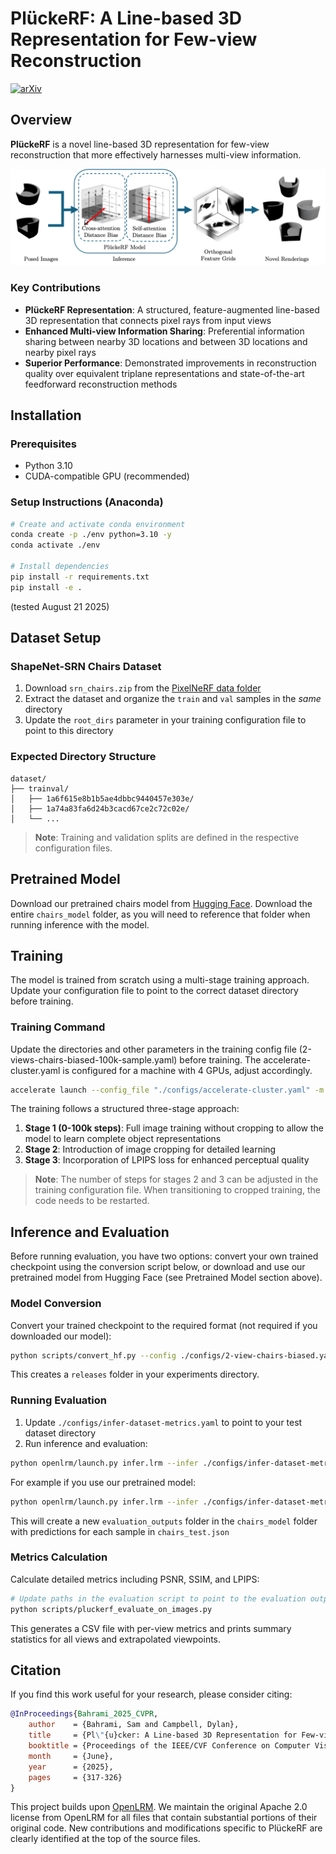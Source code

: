 # PlückeRF: A Line-based 3D Representation for Few-view Reconstruction

[![arXiv](https://img.shields.io/badge/arXiv-2506.03713-b31b1b.svg)](https://arxiv.org/abs/2506.03713)

## Overview

**PlückeRF** is a novel line-based 3D representation for few-view reconstruction that more effectively harnesses multi-view information.

![PlückeRF Overview](images/PluckeRF%20SplashimageGithub.png)


### Key Contributions

- **PlückeRF Representation**: A structured, feature-augmented line-based 3D representation that connects pixel rays from input views
- **Enhanced Multi-view Information Sharing**: Preferential information sharing between nearby 3D locations and between 3D locations and nearby pixel rays  
- **Superior Performance**: Demonstrated improvements in reconstruction quality over equivalent triplane representations and state-of-the-art feedforward reconstruction methods

## Installation

### Prerequisites
- Python 3.10
- CUDA-compatible GPU (recommended)

### Setup Instructions (Anaconda)

```bash
# Create and activate conda environment
conda create -p ./env python=3.10 -y
conda activate ./env

# Install dependencies
pip install -r requirements.txt
pip install -e .
```
 (tested August 21 2025)

## Dataset Setup

### ShapeNet-SRN Chairs Dataset

1. Download `srn_chairs.zip` from the [PixelNeRF data folder](https://drive.google.com/drive/folders/1PsT3uKwqHHD2bEEHkIXB99AlIjtmrEiR)
2. Extract the dataset and organize the `train` and `val` samples in the *same* directory
3. Update the `root_dirs` parameter in your training configuration file to point to this directory

### Expected Directory Structure

```
dataset/
├── trainval/
│   ├── 1a6f615e8b1b5ae4dbbc9440457e303e/
│   ├── 1a74a83fa6d24b3cacd67ce2c72c02e/
│   └── ...
```

> **Note**: Training and validation splits are defined in the respective configuration files.
## Pretrained Model

Download our pretrained chairs model from [Hugging Face](https://huggingface.co/hugsam/PluckeRF/tree/main).
Download the entire `chairs_model` folder, as you will need to reference that folder when running inference with the model.

## Training

The model is trained from scratch using a multi-stage training approach. Update your configuration file to point to the correct dataset directory before training.

### Training Command

Update the directories and other parameters in the training config file (2-views-chairs-biased-100k-sample.yaml) before training. 
The accelerate-cluster.yaml is configured for a machine with 4 GPUs, adjust accordingly.

```bash
accelerate launch --config_file "./configs/accelerate-cluster.yaml" -m openlrm.launch train.lrm --config "./configs/2-views-chairs-biased-100k-sample.yaml"
```

The training follows a structured three-stage approach:

1. **Stage 1 (0-100k steps)**: Full image training without cropping to allow the model to learn complete object representations
2. **Stage 2**: Introduction of image cropping for detailed learning  
3. **Stage 3**: Incorporation of LPIPS loss for enhanced perceptual quality

> **Note**: The number of steps for stages 2 and 3 can be adjusted in the training configuration file. When transitioning to cropped training, the code needs to be restarted.

## Inference and Evaluation

Before running evaluation, you have two options: convert your own trained checkpoint using the conversion script below, or download and use our pretrained model from Hugging Face (see Pretrained Model section above).

### Model Conversion

Convert your trained checkpoint to the required format (not required if you downloaded our model):

```bash
python scripts/convert_hf.py --config ./configs/2-view-chairs-biased.yaml
```

This creates a `releases` folder in your experiments directory.

### Running Evaluation

1. Update `./configs/infer-dataset-metrics.yaml` to point to your test dataset directory
2. Run inference and evaluation:

```bash
python openlrm/launch.py infer.lrm --infer ./configs/infer-dataset-metrics.yaml model_name=./exps/releases/shapenet-chairs/2-view-chairs-biased/step_800000
```

For example if you use our pretrained model:

```bash
python openlrm/launch.py infer.lrm --infer ./configs/infer-dataset-metrics.yaml model_name=/path/to/chairs_model
```
This will create a new `evaluation_outputs` folder in the `chairs_model` folder with predictions for each sample in `chairs_test.json`

### Metrics Calculation

Calculate detailed metrics including PSNR, SSIM, and LPIPS:

```bash
# Update paths in the evaluation script to point to the evaluation outputs folder from the previous step
python scripts/pluckerf_evaluate_on_images.py
```

This generates a CSV file with per-view metrics and prints summary statistics for all views and extrapolated viewpoints.

## Citation

If you find this work useful for your research, please consider citing:

```bibtex
@InProceedings{Bahrami_2025_CVPR,
    author    = {Bahrami, Sam and Campbell, Dylan},
    title     = {Pl\"{u}cker: A Line-based 3D Representation for Few-view Reconstruction},
    booktitle = {Proceedings of the IEEE/CVF Conference on Computer Vision and Pattern Recognition (CVPR) Workshops},
    month     = {June},
    year      = {2025},
    pages     = {317-326}
}
```

This project builds upon [OpenLRM](https://github.com/3DTopia/OpenLRM). We maintain the original Apache 2.0 license from OpenLRM for all files that contain substantial portions of their original code. New contributions and modifications specific to PlückeRF are clearly identified at the top of the source files.
